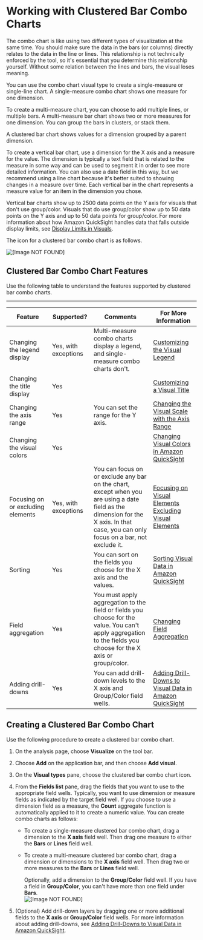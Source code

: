 # Working with Clustered Bar Combo Charts<a name="clustered-bar-combo-chart"></a>

The combo chart is like using two different types of visualization at the same time\. You should make sure the data in the bars \(or columns\) directly relates to the data in the line or lines\. This relationship is not technically enforced by the tool, so it's essential that you determine this relationship yourself\. Without some relation between the lines and bars, the visual loses meaning\.

You can use the combo chart visual type to create a single\-measure or single\-line chart\. A single\-measure combo chart shows one measure for one dimension\. 

To create a multi\-measure chart, you can choose to add multiple lines, or multiple bars\. A multi\-measure bar chart shows two or more measures for one dimension\. You can group the bars in clusters, or stack them\. 

A clustered bar chart shows values for a dimension grouped by a parent dimension\. 

To create a vertical bar chart, use a dimension for the X axis and a measure for the value\. The dimension is typically a text field that is related to the measure in some way and can be used to segment it in order to see more detailed information\. You can also use a date field in this way, but we recommend using a line chart because it's better suited to showing changes in a measure over time\. Each vertical bar in the chart represents a measure value for an item in the dimension you chose\. 

Vertical bar charts show up to 2500 data points on the Y axis for visuals that don't use group/color\. Visuals that do use group/color show up to 50 data points on the Y axis and up to 50 data points for group/color\. For more information about how Amazon QuickSight handles data that falls outside display limits, see [Display Limits in Visuals](working-with-visual-types.md#display-limits)\.

The icon for a clustered bar combo chart is as follows\.

![\[Image NOT FOUND\]](http://docs.aws.amazon.com/quicksight/latest/user/images/clustered-bar-combo-chart.png)

## Clustered Bar Combo Chart Features<a name="clustered-bar-combo-chart-features"></a>

Use the following table to understand the features supported by clustered bar combo charts\.


****  

| Feature | Supported? | Comments | For More Information | 
| --- | --- | --- | --- | 
| Changing the legend display | Yes, with exceptions | Multi\-measure combo charts display a legend, and single\-measure combo charts don't\. | [Customizing the Visual Legend](formatting-a-visual.md#customizing-visual-legend) | 
| Changing the title display | Yes |  | [Customizing a Visual Title](formatting-a-visual.md#displaying-visual-title) | 
| Changing the axis range | Yes | You can set the range for the Y axis\. | [Changing the Visual Scale with the Axis Range](formatting-a-visual.md#changing-visual-scale-axis-range) | 
| Changing the visual colors | Yes |  | [Changing Visual Colors in Amazon QuickSight](changing-visual-colors.md) | 
| Focusing on or excluding elements | Yes, with exceptions | You can focus on or exclude any bar on the chart, except when you are using a date field as the dimension for the X axis\. In that case, you can only focus on a bar, not exclude it\. |  [Focusing on Visual Elements](focusing-on-visual-elements.md) [Excluding Visual Elements](excluding-visual-elements.md) | 
| Sorting | Yes | You can sort on the fields you choose for the X axis and the values\. | [Sorting Visual Data in Amazon QuickSight](sorting-visual-data.md) | 
| Field aggregation | Yes | You must apply aggregation to the field or fields you choose for the value\. You can't apply aggregation to the fields you choose for the X axis or group/color\. | [Changing Field Aggregation](changing-field-aggregation.md) | 
| Adding drill\-downs | Yes | You can add drill\-down levels to the X axis and Group/Color field wells\. | [Adding Drill\-Downs to Visual Data in Amazon QuickSight](adding-drill-downs.md) | 

## Creating a Clustered Bar Combo Chart<a name="create-clustered-bar-combo-chart"></a>

Use the following procedure to create a clustered bar combo chart\.

1. On the analysis page, choose **Visualize** on the tool bar\.

1. Choose **Add** on the application bar, and then choose **Add visual**\.

1. On the **Visual types** pane, choose the clustered bar combo chart icon\.

1. From the **Fields list** pane, drag the fields that you want to use to the appropriate field wells\. Typically, you want to use dimension or measure fields as indicated by the target field well\. If you choose to use a dimension field as a measure, the **Count** aggregate function is automatically applied to it to create a numeric value\. You can create combo charts as follows:
   + To create a single\-measure clustered bar combo chart, drag a dimension to the **X axis** field well\. Then drag one measure to either the **Bars** or **Lines** field well\.
   + To create a multi\-measure clustered bar combo chart, drag a dimension or dimensions to the **X axis** field well\. Then drag two or more measures to the **Bars** or **Lines** field well\. 

     Optionally, add a dimension to the **Group/Color** field well\. If you have a field in **Group/Color**, you can't have more than one field under **Bars**\.  
![\[Image NOT FOUND\]](http://docs.aws.amazon.com/quicksight/latest/user/images/combo-chart-example2-clustered.png)

1. \(Optional\) Add drill\-down layers by dragging one or more additional fields to the **X axis** or **Group/Color** field wells\. For more information about adding drill\-downs, see [Adding Drill\-Downs to Visual Data in Amazon QuickSight](adding-drill-downs.md)\. 